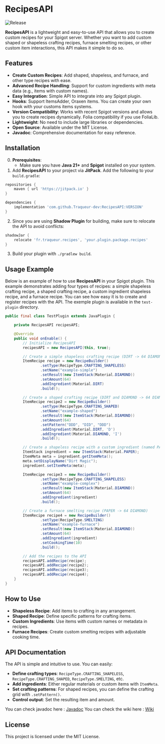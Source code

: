 # RecipesAPI

![Release](https://img.shields.io/github/v/tag/Traqueur-dev/RecipesAPI?label=latest&sort=semver)

**RecipesAPI** is a lightweight and easy-to-use API that allows you to create custom recipes for your Spigot server. Whether you want to add custom shaped or shapeless crafting recipes, furnace smelting recipes, or other custom item interactions, this API makes it simple to do so.

## Features
- **Create Custom Recipes**: Add shaped, shapeless, and furnace, and other type recipes with ease.
- **Advanced Recipe Handling**: Support for custom ingredients with meta data (e.g., items with custom names).
- **Easy Integration**: Simple API to integrate into any Spigot plugin.
- **Hooks**: Support ItemsAdder, Oraxen items. You can create your own hook with your customs items systems.
- **Version Compatibility**: Works with recent Spigot versions and allows you to create recipes dynamically. Folia compatibility if you use FoliaLib.
- **Lightweight**: No need to include large libraries or dependencies.
- **Open Source**: Available under the MIT License.
- **Javadoc**: Comprehensive documentation for easy reference.

## Installation

0. **Prerequisites**: 
   - Make sure you have **Java 21+** and **Spigot** installed on your system.
1. Add **RecipesAPI** to your project via **JitPack**. Add the following to your `build.gradle`:

```groovy
repositories {
    maven { url 'https://jitpack.io' }
}

dependencies {
    implementation 'com.github.Traqueur-dev:RecipesAPI:VERSION'
}
```

2. Since you are using **Shadow Plugin** for building, make sure to relocate the API to avoid conflicts:

```groovy
shadowJar {
    relocate 'fr.traqueur.recipes', 'your.plugin.package.recipes'
}
```

3. Build your plugin with `./gradlew build`.

## Usage Example

Below is an example of how to use **RecipesAPI** in your Spigot plugin. 
This example demonstrates adding four types of recipes: a simple shapeless crafting recipe, a shaped crafting recipe, a custom ingredient shapeless recipe, and a furnace recipe.
You can see how easy it is to create and register recipes with the API.
The exemple plugin is available in the `test-plugin` directory.

```java
public final class TestPlugin extends JavaPlugin {

    private RecipesAPI recipesAPI;

    @Override
    public void onEnable() {
        // Initialize RecipesAPI
        recipesAPI = new RecipesAPI(this, true);

        // Create a simple shapeless crafting recipe (DIRT -> 64 DIAMOND)
        ItemRecipe recipe = new RecipeBuilder()
                .setType(RecipeType.CRAFTING_SHAPELESS)
                .setName("example-simple")
                .setResult(new ItemStack(Material.DIAMOND))
                .setAmount(64)
                .addIngredient(Material.DIRT)
                .build();

        // Create a shaped crafting recipe (DIRT and DIAMOND -> 64 DIAMOND)
        ItemRecipe recipe2 = new RecipeBuilder()
                .setType(RecipeType.CRAFTING_SHAPED)
                .setName("example-shaped")
                .setResult(new ItemStack(Material.DIAMOND))
                .setAmount(64)
                .setPattern("DDD", "DID", "DDD")
                .addIngredient(Material.DIRT, 'D')
                .addIngredient(Material.DIAMOND, 'I')
                .build();

        // Create a shapeless recipe with a custom ingredient (named PAPER)
        ItemStack ingredient = new ItemStack(Material.PAPER);
        ItemMeta meta = ingredient.getItemMeta();
        meta.setDisplayName("Dirt Magic");
        ingredient.setItemMeta(meta);

        ItemRecipe recipe3 = new RecipeBuilder()
                .setType(RecipeType.CRAFTING_SHAPELESS)
                .setName("example-complex")
                .setResult(new ItemStack(Material.DIAMOND))
                .setAmount(64)
                .addIngredient(ingredient)
                .build();

        // Create a furnace smelting recipe (PAPER -> 64 DIAMOND)
        ItemRecipe recipe4 = new RecipeBuilder()
                .setType(RecipeType.SMELTING)
                .setName("example-furnace")
                .setResult(new ItemStack(Material.DIAMOND))
                .setAmount(64)
                .addIngredient(ingredient)
                .setCookingTime(10)
                .build();

        // Add the recipes to the API
        recipesAPI.addRecipe(recipe);
        recipesAPI.addRecipe(recipe2);
        recipesAPI.addRecipe(recipe3);
        recipesAPI.addRecipe(recipe4);
    }
}
```

## How to Use

- **Shapeless Recipe**: Add items to crafting in any arrangement.
- **Shaped Recipe**: Define specific patterns for crafting items.
- **Custom Ingredients**: Use items with custom names or metadata in recipes.
- **Furnace Recipes**: Create custom smelting recipes with adjustable cooking time.

## API Documentation
The API is simple and intuitive to use. You can easily:
- **Define crafting types**: `RecipeType.CRAFTING_SHAPELESS`, `RecipeType.CRAFTING_SHAPED`,
`RecipeType.SMELTING`, etc.
- **Add ingredients**: Either regular materials or custom items with `ItemMeta`.
- **Set crafting patterns**: For shaped recipes, you can define the crafting grid with `.setPattern()`.
- **Control output**: Set the resulting item and amount.

You can check javadoc here : [Javadoc](https://jitpack.io/com/github/Traqueur-dev/RecipesAPI/latest/javadoc/)
You can check the wiki here : [Wiki](https://github.com/Traqueur-dev/RecipesAPI/wiki)

## License
This project is licensed under the MIT License.
